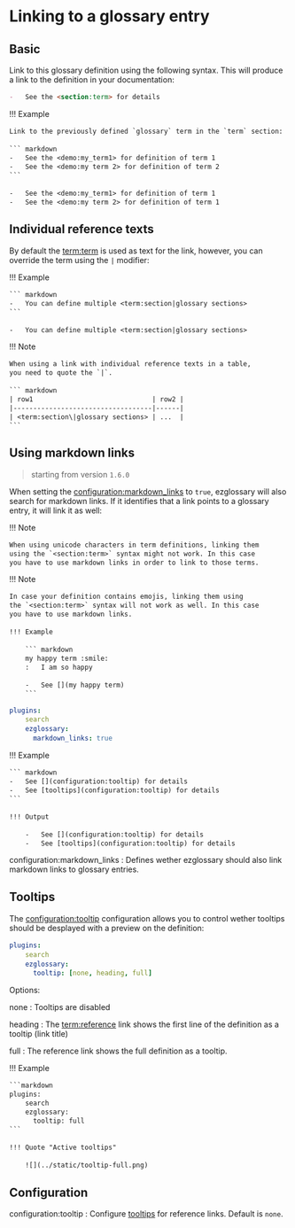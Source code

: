 # Linking to a glossary entry

## Basic

Link to this glossary definition using the following
syntax. This will produce a link to the definition in your documentation:

``` markdown
-   See the <section:term> for details
```

!!! Example

    Link to the previously defined `glossary` term in the `term` section:

    ``` markdown
    -   See the <demo:my_term1> for definition of term 1
    -   See the <demo:my term 2> for definition of term 2
    ```

    -   See the <demo:my_term1> for definition of term 1
    -   See the <demo:my term 2> for definition of term 1

## Individual reference texts

By default the <term:term> is used as text for the link, however,
you can override the term using the `|` modifier:

!!! Example

    ``` markdown
    -   You can define multiple <term:section|glossary sections>
    ```

    -   You can define multiple <term:section|glossary sections>

!!! Note

    When using a link with individual reference texts in a table,
    you need to quote the `|`.

    ``` markdown
    | row1                              | row2 |
    |-----------------------------------|------|
    | <term:section\|glossary sections> | ...  |
    ```
    
## Using markdown links
> starting from version `1.6.0`

When setting the <configuration:markdown_links> to `true`, 
ezglossary will also search for markdown links. If it identifies that
a link points to a glossary entry, it will link it as well:

!!! Note

    When using unicode characters in term definitions, linking them
    using the `<section:term>` syntax might not work. In this case
    you have to use markdown links in order to link to those terms.

!!! Note

    In case your definition contains emojis, linking them using
    the `<section:term>` syntax will not work as well. In this case
    you have to use markdown links.

    !!! Example

        ``` markdown
        my happy term :smile:
        :   I am so happy

        -   See [](my happy term)
        ```

``` yaml
plugins:
    search
    ezglossary:
      markdown_links: true
```

!!! Example

    ``` markdown
    -   See [](configuration:tooltip) for details
    -   See [tooltips](configuration:tooltip) for details
    ```

    !!! Output

        -   See [](configuration:tooltip) for details
        -   See [tooltips](configuration:tooltip) for details


configuration:markdown_links
:   Defines wether ezglossary should also link markdown links to
    glossary entries.


## Tooltips

The <configuration:tooltip> configuration allows you to control wether
tooltips should be desplayed with a preview on the definition:

``` yaml
plugins:
    search
    ezglossary:
      tooltip: [none, heading, full]
```

Options:

none
:   Tooltips are disabled

heading
:   The <term:reference> link shows the first line of the definition as a tooltip
    (link title)

full
:   The reference link shows the full definition as a tooltip.

!!! Example

    ```markdown
    plugins:
        search
        ezglossary:
          tooltip: full
    ```

    !!! Quote "Active tooltips"

        ![](../static/tooltip-full.png)


## Configuration

configuration:tooltip
:   Configure [tooltips](#tooltips) for reference links. Default is `none`.
